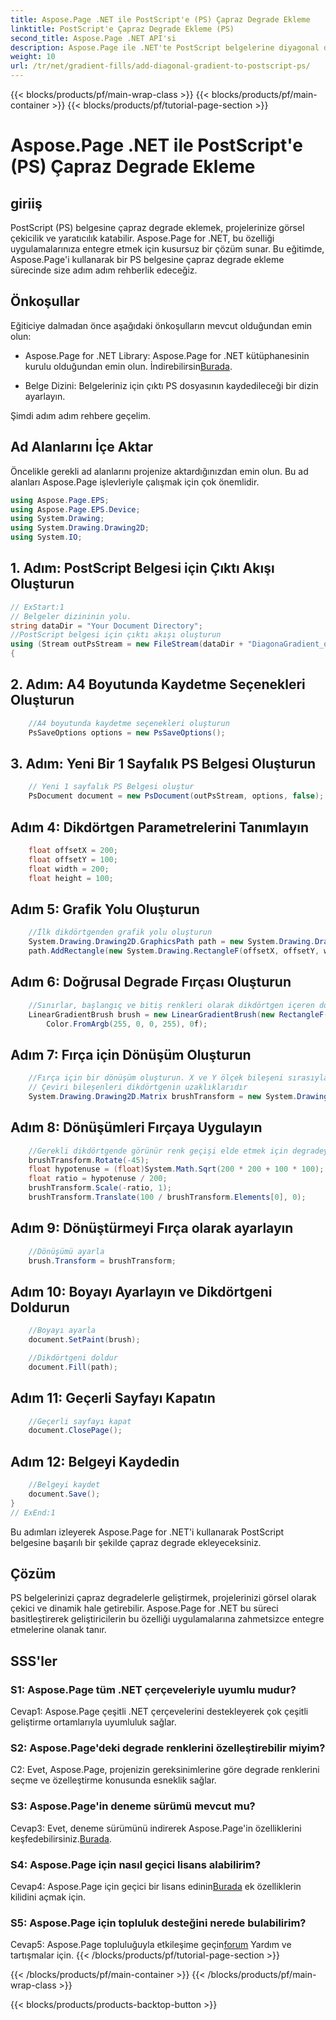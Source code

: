 ```yaml
---
title: Aspose.Page .NET ile PostScript'e (PS) Çapraz Degrade Ekleme
linktitle: PostScript'e Çapraz Degrade Ekleme (PS)
second_title: Aspose.Page .NET API'si
description: Aspose.Page ile .NET'te PostScript belgelerine diyagonal degradeler eklemenin kolaylığını keşfedin. Projelerinizi dinamik görsel öğelerle geliştirin.
weight: 10
url: /tr/net/gradient-fills/add-diagonal-gradient-to-postscript-ps/
---
```


{{< blocks/products/pf/main-wrap-class >}}
{{< blocks/products/pf/main-container >}}
{{< blocks/products/pf/tutorial-page-section >}}

# Aspose.Page .NET ile PostScript'e (PS) Çapraz Degrade Ekleme

## giriiş

PostScript (PS) belgesine çapraz degrade eklemek, projelerinize görsel çekicilik ve yaratıcılık katabilir. Aspose.Page for .NET, bu özelliği uygulamalarınıza entegre etmek için kusursuz bir çözüm sunar. Bu eğitimde, Aspose.Page'i kullanarak bir PS belgesine çapraz degrade ekleme sürecinde size adım adım rehberlik edeceğiz.

## Önkoşullar

Eğiticiye dalmadan önce aşağıdaki önkoşulların mevcut olduğundan emin olun:

-  Aspose.Page for .NET Library: Aspose.Page for .NET kütüphanesinin kurulu olduğundan emin olun. İndirebilirsin[Burada](https://releases.aspose.com/page/net/).

- Belge Dizini: Belgeleriniz için çıktı PS dosyasının kaydedileceği bir dizin ayarlayın.

Şimdi adım adım rehbere geçelim.

## Ad Alanlarını İçe Aktar

Öncelikle gerekli ad alanlarını projenize aktardığınızdan emin olun. Bu ad alanları Aspose.Page işlevleriyle çalışmak için çok önemlidir.

```csharp
using Aspose.Page.EPS;
using Aspose.Page.EPS.Device;
using System.Drawing;
using System.Drawing.Drawing2D;
using System.IO;
```

## 1. Adım: PostScript Belgesi için Çıktı Akışı Oluşturun

```csharp
// ExStart:1
// Belgeler dizininin yolu.
string dataDir = "Your Document Directory";
//PostScript belgesi için çıktı akışı oluşturun
using (Stream outPsStream = new FileStream(dataDir + "DiagonaGradient_outPS.ps", FileMode.Create))
{
```

## 2. Adım: A4 Boyutunda Kaydetme Seçenekleri Oluşturun

```csharp
	//A4 boyutunda kaydetme seçenekleri oluşturun
	PsSaveOptions options = new PsSaveOptions();
```

## 3. Adım: Yeni Bir 1 Sayfalık PS Belgesi Oluşturun

```csharp
	// Yeni 1 sayfalık PS Belgesi oluştur
	PsDocument document = new PsDocument(outPsStream, options, false);
```

## Adım 4: Dikdörtgen Parametrelerini Tanımlayın

```csharp
	float offsetX = 200;
	float offsetY = 100;
	float width = 200;
	float height = 100;
```

## Adım 5: Grafik Yolu Oluşturun

```csharp
	//İlk dikdörtgenden grafik yolu oluşturun
	System.Drawing.Drawing2D.GraphicsPath path = new System.Drawing.Drawing2D.GraphicsPath();
	path.AddRectangle(new System.Drawing.RectangleF(offsetX, offsetY, width, height));
```

## Adım 6: Doğrusal Degrade Fırçası Oluşturun

```csharp
	//Sınırlar, başlangıç ve bitiş renkleri olarak dikdörtgen içeren doğrusal degrade fırça oluşturma
	LinearGradientBrush brush = new LinearGradientBrush(new RectangleF(0, 0, width, height), Color.FromArgb(255, 255, 0, 0),
		Color.FromArgb(255, 0, 0, 255), 0f);
```

## Adım 7: Fırça için Dönüşüm Oluşturun

```csharp
	//Fırça için bir dönüşüm oluşturun. X ve Y ölçek bileşeni sırasıyla dikdörtgenin genişliğine ve yüksekliğine eşit olmalıdır.
	// Çeviri bileşenleri dikdörtgenin uzaklıklarıdır
	System.Drawing.Drawing2D.Matrix brushTransform = new System.Drawing.Drawing2D.Matrix(width, 0, 0, height, offsetX, offsetY);
```

## Adım 8: Dönüşümleri Fırçaya Uygulayın

```csharp
	//Gerekli dikdörtgende görünür renk geçişi elde etmek için degradeyi döndürün, ardından ölçekleyin ve çevirin
	brushTransform.Rotate(-45);
	float hypotenuse = (float)System.Math.Sqrt(200 * 200 + 100 * 100);
	float ratio = hypotenuse / 200;
	brushTransform.Scale(-ratio, 1);
	brushTransform.Translate(100 / brushTransform.Elements[0], 0);
```

## Adım 9: Dönüştürmeyi Fırça olarak ayarlayın

```csharp
	//Dönüşümü ayarla
	brush.Transform = brushTransform;
```

## Adım 10: Boyayı Ayarlayın ve Dikdörtgeni Doldurun

```csharp
	//Boyayı ayarla
	document.SetPaint(brush);

	//Dikdörtgeni doldur
	document.Fill(path);
```

## Adım 11: Geçerli Sayfayı Kapatın

```csharp
	//Geçerli sayfayı kapat
	document.ClosePage();
```

## Adım 12: Belgeyi Kaydedin

```csharp
	//Belgeyi kaydet
	document.Save();
}
// ExEnd:1
```

Bu adımları izleyerek Aspose.Page for .NET'i kullanarak PostScript belgesine başarılı bir şekilde çapraz degrade ekleyeceksiniz.

## Çözüm

PS belgelerinizi çapraz degradelerle geliştirmek, projelerinizi görsel olarak çekici ve dinamik hale getirebilir. Aspose.Page for .NET bu süreci basitleştirerek geliştiricilerin bu özelliği uygulamalarına zahmetsizce entegre etmelerine olanak tanır.

## SSS'ler

### S1: Aspose.Page tüm .NET çerçeveleriyle uyumlu mudur?

Cevap1: Aspose.Page çeşitli .NET çerçevelerini destekleyerek çok çeşitli geliştirme ortamlarıyla uyumluluk sağlar.

### S2: Aspose.Page'deki degrade renklerini özelleştirebilir miyim?

C2: Evet, Aspose.Page, projenizin gereksinimlerine göre degrade renklerini seçme ve özelleştirme konusunda esneklik sağlar.

### S3: Aspose.Page'in deneme sürümü mevcut mu?

 Cevap3: Evet, deneme sürümünü indirerek Aspose.Page'in özelliklerini keşfedebilirsiniz.[Burada](https://releases.aspose.com/).

### S4: Aspose.Page için nasıl geçici lisans alabilirim?

 Cevap4: Aspose.Page için geçici bir lisans edinin[Burada](https://purchase.aspose.com/temporary-license/) ek özelliklerin kilidini açmak için.

### S5: Aspose.Page için topluluk desteğini nerede bulabilirim?

 Cevap5: Aspose.Page topluluğuyla etkileşime geçin[forum](https://forum.aspose.com/c/page/39) Yardım ve tartışmalar için.
{{< /blocks/products/pf/tutorial-page-section >}}

{{< /blocks/products/pf/main-container >}}
{{< /blocks/products/pf/main-wrap-class >}}

{{< blocks/products/products-backtop-button >}}

